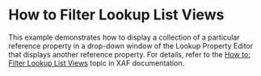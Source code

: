 # How to Filter Lookup List Views


<p>This example demonstrates how to display a collection of a particular reference property in a drop-down window of the Lookup Property Editor that displays another reference property. For details, refer to the <a href="http://documentation.devexpress.com/#Xaf/CustomDocument2681"><u>How to: Filter Lookup List Views</u></a> topic in XAF documentation.</p>

<br/>


